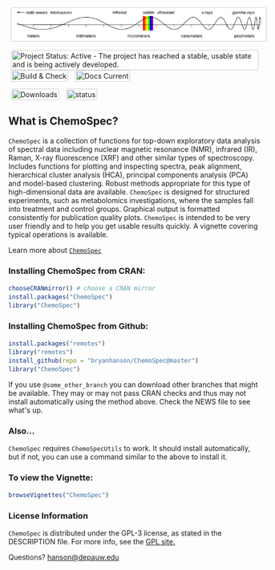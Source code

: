 <style>
img {
  background-color: #FFFFFF;
  padding: 2px;
  border: 1px solid #DDDDDD;
  border-radius: 3px;
  border: 1px solid #CCCCCC;
  margin: 0 5px;
}
</style>

<img src="man/figures/Banner.png"/>

![Project Status: Active - The project has reached a stable, usable state and is being actively developed.](http://www.repostatus.org/badges/latest/active.svg) ![Build & Check](https://github.com/bryanhanson/ChemoSpec/workflows/R-CMD-build-check/badge.svg) ![Docs Current](https://github.com/bryanhanson/ChemoSpec/workflows/Update-Pkgdown-Site/badge.svg)

![Downloads](https://cranlogs.r-pkg.org/badges/ChemoSpec) ![status](https://tinyverse.netlify.com/badge/ChemoSpec)

## What is ChemoSpec?

`ChemoSpec` is a collection of functions for top-down exploratory data analysis of spectral data including nuclear magnetic resonance (NMR), infrared (IR), Raman, X-ray fluorescence (XRF) and other similar types of spectroscopy. Includes functions for plotting and inspecting spectra, peak alignment, hierarchical cluster analysis (HCA), principal components analysis (PCA) and model-based clustering. Robust methods appropriate for this type of high-dimensional data are available. `ChemoSpec` is designed for structured experiments, such as metabolomics investigations, where the samples fall into treatment and control groups. Graphical output is formatted consistently for publication quality plots. `ChemoSpec` is intended to be very user friendly and to help you get usable results quickly. A vignette covering typical operations is available.

Learn more about [`ChemoSpec`](https://bryanhanson.github.io/ChemoSpec/)

### Installing ChemoSpec from CRAN:

````r
chooseCRANmirror() # choose a CRAN mirror
install.packages("ChemoSpec")
library("ChemoSpec")
````

### Installing ChemoSpec from Github:

````r
install.packages("remotes")
library("remotes")
install_github(repo = "bryanhanson/ChemoSpec@master")
library("ChemoSpec")
````

If you use `@some_other_branch` you can download other branches that might be available.  They may or may not pass CRAN checks and thus may not install automatically using the method above.  Check the NEWS file to see what's up.

### Also...

`ChemoSpec` requires `ChemoSpecUtils` to work.  It should install automatically, but if not, you can use a command similar to the above to install it.

### To view the Vignette:

````r
browseVignettes("ChemoSpec")
````

### License Information

`ChemoSpec` is distributed under the GPL-3 license, as stated in the DESCRIPTION file.  For more info, see the [GPL site.](https://gnu.org/licenses/gpl.html)

Questions?  hanson@depauw.edu
